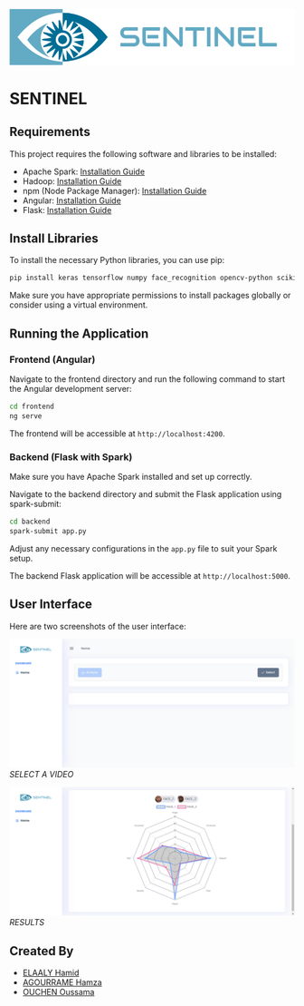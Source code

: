 ![Sentinel Logo](logo.png)

# SENTINEL

## Requirements

This project requires the following software and libraries to be installed:

- Apache Spark: [Installation Guide](https://spark.apache.org/downloads.html)
- Hadoop: [Installation Guide](https://hadoop.apache.org/docs/stable/hadoop-project-dist/hadoop-common/SingleCluster.html)
- npm (Node Package Manager): [Installation Guide](https://www.npmjs.com/get-npm)
- Angular: [Installation Guide](https://angular.io/guide/setup-local)
- Flask: [Installation Guide](https://flask.palletsprojects.com/en/2.1.x/installation/)

## Install Libraries

To install the necessary Python libraries, you can use pip:

```bash
pip install keras tensorflow numpy face_recognition opencv-python scikit-learn
```

Make sure you have appropriate permissions to install packages globally or consider using a virtual environment.

## Running the Application

### Frontend (Angular)

Navigate to the frontend directory and run the following command to start the Angular development server:

```bash
cd frontend
ng serve
```

The frontend will be accessible at `http://localhost:4200`.

### Backend (Flask with Spark)

Make sure you have Apache Spark installed and set up correctly.

Navigate to the backend directory and submit the Flask application using spark-submit:

```bash
cd backend
spark-submit app.py
```

Adjust any necessary configurations in the `app.py` file to suit your Spark setup.

The backend Flask application will be accessible at `http://localhost:5000`.

## User Interface


Here are two screenshots of the user interface:

![User Interface - Select](ui1.png)
*SELECT A VIDEO*

![User Interface - Results](ui2.png)
*RESULTS*


## Created By

- [ELAALY Hamid](https://github.com/hamidElaaly)
- [AGOURRAME Hamza](https://github.com/Agourrame/)
- [OUCHEN Oussama](https://github.com/OuchenOussama)
